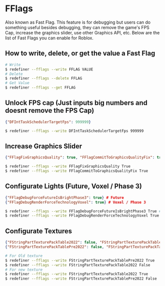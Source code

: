 # FFlags
Also known as Fast Flag. This feature is for debugging but users can do something useful besides debugging, they can remove the game's FPS Cap, increase the graphics slider, use other Graphics API, etc. Below are the list of Fast Flags you can enable for Roblox.

## How to write, delete, or get the value a Fast Flag
```bash
# Write
$ redefiner --fflags --write FFLAG VALUE
# Delete
$ redefiner --fflags --delete FFLAG
# Get Value
$ redefiner --fflags --get FFLAG
```

## Unlock FPS cap (Just inputs big numbers and doesnt remove the FPS Cap)
```json
{"DFIntTaskSchedulerTargetFps": 999999}
```
```bash
$ redefiner --fflags --write DFIntTaskSchedulerTargetFps 999999
```

## Increase Graphics Slider
```json
{"FFlagFixGraphicsQuality": true, "FFlagCommitToGraphicsQualityFix": true}
```
```bash
$ redefiner --fflags --write FFlagFixGraphicsQuality True
$ redefiner --fflags --write FFlagCommitToGraphicsQualityFix True
```

## Configurate Lights (Future, Voxel / Phase 3)
```json
{"FFlagDebugForceFutureIsBrightPhase3": true} # Future
{"FFlagDebugRenderForceTechnologyVoxel": true} # Voxel / Phase 3
```
```bash
$ redefiner --fflags --write FFlagDebugForceFutureIsBrightPhase3 True # For Future
$ redefiner --fflags --write FFlagDebugRenderForceTechnologyVoxel True # For Voxel
```

## Configurate Textures
```json
{"FStringPartTexturePackTable2022": false, "FStringPartTexturePackTablePre2022": true} # For old textures
{"FStringPartTexturePackTablePre2022": false, "FStringPartTexturePackTable2022": true} # For new textures
```
```bash
# For Old texture
$ redefiner --fflags --write FStringPartTexturePackTablePre2022 True
$ redefiner --fflags --write FStringPartTexturePackTable2022 False
# For new texture
$ redefiner --fflags --write FStringPartTexturePackTable2022 True
$ redefiner --fflags --write FStringPartTexturePackTablePre2022 False
```

